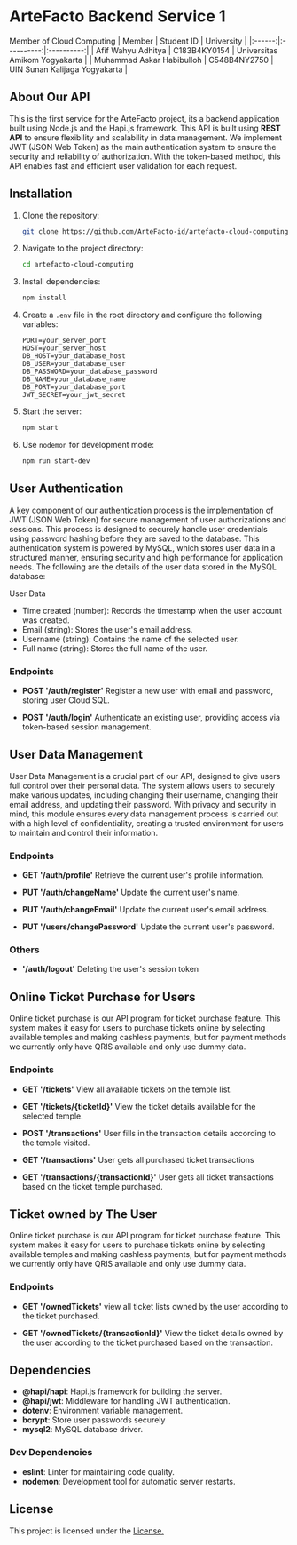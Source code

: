 # ArteFacto Backend Service 1

Member of Cloud Computing
| Member | Student ID | University |
|:------:|:----------:|:----------:|
| Afif Wahyu Adhitya | C183B4KY0154 | Universitas Amikom Yogyakarta |
| Muhammad Askar Habibulloh | C548B4NY2750 | UIN Sunan Kalijaga Yogyakarta |

## About Our API

This is the first service for the ArteFacto project, its a backend application built using Node.js and the Hapi.js framework. This API is built using **REST API** to ensure flexibility and scalability in data management. We implement JWT (JSON Web Token) as the main authentication system to ensure the security and reliability of authorization. With the token-based method, this API enables fast and efficient user validation for each request.

## Installation

1. Clone the repository:

   ```bash
   git clone https://github.com/ArteFacto-id/artefacto-cloud-computing.git
   ```

2. Navigate to the project directory:

   ```bash
   cd artefacto-cloud-computing
   ```

3. Install dependencies:

   ```bash
   npm install
   ```

4. Create a `.env` file in the root directory and configure the following variables:

   ```env
   PORT=your_server_port
   HOST=your_server_host
   DB_HOST=your_database_host
   DB_USER=your_database_user
   DB_PASSWORD=your_database_password
   DB_NAME=your_database_name
   DB_PORT=your_database_port
   JWT_SECRET=your_jwt_secret
   ```

5. Start the server:

   ```bash
   npm start
   ```

6. Use `nodemon` for development mode:

   ```bash
   npm run start-dev
   ```

## User Authentication

A key component of our authentication process is the implementation of JWT (JSON Web Token) for secure management of user authorizations and sessions. This process is designed to securely handle user credentials using password hashing before they are saved to the database. This authentication system is powered by MySQL, which stores user data in a structured manner, ensuring security and high performance for application needs. The following are the details of the user data stored in the MySQL database:

User Data

- Time created (number): Records the timestamp when the user account was created.
- Email (string): Stores the user's email address.
- Username (string): Contains the name of the selected user.
- Full name (string): Stores the full name of the user.

### Endpoints

- **POST '/auth/register'**
  Register a new user with email and password, storing user Cloud SQL.

- **POST '/auth/login'**
  Authenticate an existing user, providing access via token-based session management.

## User Data Management

User Data Management is a crucial part of our API, designed to give users full control over their personal data. The system allows users to securely make various updates, including changing their username, changing their email address, and updating their password. With privacy and security in mind, this module ensures every data management process is carried out with a high level of confidentiality, creating a trusted environment for users to maintain and control their information.

### Endpoints

- **GET '/auth/profile'**
  Retrieve the current user's profile information.

- **PUT '/auth/changeName'**
  Update the current user's name.

- **PUT '/auth/changeEmail'**
  Update the current user's email address.

- **PUT '/users/changePassword'**
  Update the current user's password.

### Others

- **'/auth/logout'**
  Deleting the user's session token

## Online Ticket Purchase for Users

Online ticket purchase is our API program for ticket purchase feature. This system makes it easy for users to purchase tickets online by selecting available temples and making cashless payments, but for payment methods we currently only have QRIS available and only use dummy data. 

### Endpoints

- **GET '/tickets'**
  View all available tickets on the temple list.
  
- **GET '/tickets/{ticketId}'**
  View the ticket details available for the selected temple.

- **POST '/transactions'**
  User fills in the transaction details according to the temple visited.

- **GET '/transactions'**
  User gets all purchased ticket transactions

- **GET '/transactions/{transactionId}'**
  User gets all ticket transactions based on the ticket temple purchased.

## Ticket owned by The User

Online ticket purchase is our API program for ticket purchase feature. This system makes it easy for users to purchase tickets online by selecting available temples and making cashless payments, but for payment methods we currently only have QRIS available and only use dummy data. 

### Endpoints

- **GET '/ownedTickets'**
  view all ticket lists owned by the user according to the ticket purchased.
  
- **GET '/ownedTickets/{transactionId}'**
  View the ticket details owned by the user according to the ticket purchased based on the transaction.

## Dependencies

- **@hapi/hapi**: Hapi.js framework for building the server.
- **@hapi/jwt**: Middleware for handling JWT authentication.
- **dotenv**: Environment variable management.
- **bcrypt**: Store user passwords securely
- **mysql2**: MySQL database driver.

### Dev Dependencies

- **eslint**: Linter for maintaining code quality.
- **nodemon**: Development tool for automatic server restarts.

## License

This project is licensed under the [License.](LICENSE)
